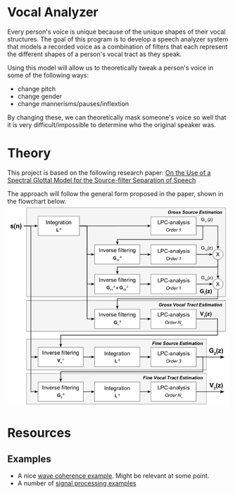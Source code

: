 # Vocal Analyzer

Every person's voice is unique because of the unique shapes of their vocal structures. The goal of this program is to develop a speech analyzer system that models a recorded voice as a combination of filters that each represent the different shapes of a person's vocal tract as they speak.

Using this model will allow us to theoretically tweak a person's voice in some of the following ways:

- change pitch
- change gender
- change mannerisms/pauses/inflextion

By changing these, we can theoretically mask someone's voice so well that it is very difficult/impossible to determine who the original speaker was.

# Theory

This project is based on the following research paper:
[On the Use of a Spectral Glottal Model for the Source-filter Separation of Speech](https://arxiv.org/pdf/1712.08034.pdf)

The approach will follow the general form proposed in the paper, shown in the flowchart below.
![GFM-IAIF flowchart](res/GFM-IAIF.png)

# Resources

## Examples

- A nice [wave coherence example](https://matplotlib.org/3.1.1/gallery/lines_bars_and_markers/cohere.html). Might be relevant at some point.
- A number of [signal processing examples](https://docs.scipy.org/doc/scipy/reference/tutorial/signal.html)